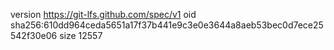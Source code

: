 version https://git-lfs.github.com/spec/v1
oid sha256:610dd964ceda5651a17f37b441e9c3e0e3644a8aeb53bec0d7ece25542f30e06
size 12557
